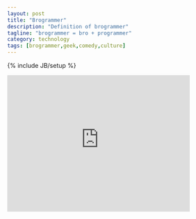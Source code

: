 ```yaml
---
layout: post
title: "Brogrammer"
description: "Definition of brogrammer"
tagline: "brogrammer = bro + programmer"
category: technology
tags: [brogrammer,geek,comedy,culture]
---
```

{% include JB/setup %}

<!-- <iframe width="420" height="315" src="http://www.youtube.com/embed/Qi_AAqi0RZM" frameborder="0"> </iframe> -->
<iframe width="420" height="315" src="http://www.youtube.com/embed/BWsAQsydzR4" frameborder="0"> </iframe>

